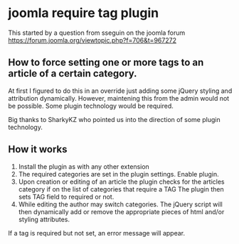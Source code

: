 # joomla require tag plugin

This started by a question from sseguin on the joomla forum
https://forum.joomla.org/viewtopic.php?f=706&t=967272

## How to force setting one or more tags to an article of a certain category.

At first I figured to do this in an override just adding some jQuery styling and attribution dynamically. 
However, maintening this from the admin would not be possible. Some plugin technology would be required.

Big thanks to SharkyKZ who pointed us into the direction of some plugin technology.

## How it works
1. Install the plugin as with any other extension
2. The required categories are set in the plugin settings. Enable plugin.
3. Upon creation or editing of an article the plugin checks for the articles category if on the list of categories that require a TAG
The plugin then sets TAG field to required or not.
4. While editing the author may switch categories. 
The jQuery script will then dynamically add or remove the appropriate pieces of html and/or styling attributes.

If a tag is required but not set, an error message will appear.

